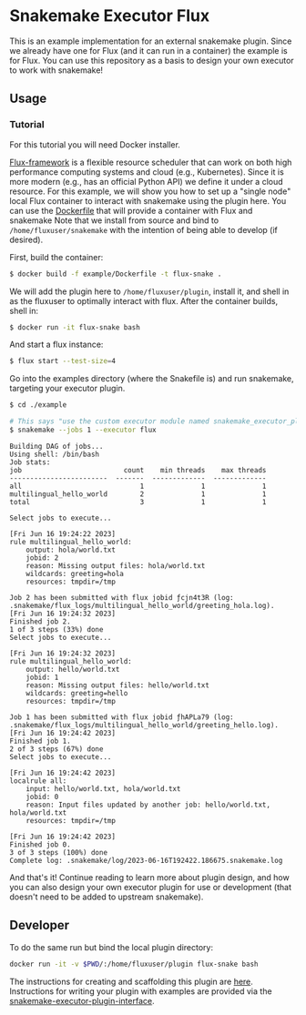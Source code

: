 # Snakemake Executor Flux

This is an example implementation for an external snakemake plugin.
Since we already have one for Flux (and it can run in a container) the example
is for Flux. You can use this repository as a basis to design your own executor to work
with snakemake!

## Usage

### Tutorial

For this tutorial you will need Docker installer.

[Flux-framework](https://flux-framework.org/) is a flexible resource scheduler that can work on both high performance computing systems and cloud (e.g., Kubernetes).
Since it is more modern (e.g., has an official Python API) we define it under a cloud resource. For this example, we will show you how to set up a "single node" local
Flux container to interact with snakemake using the plugin here. You can use the [Dockerfile](examples/Dockerfile) that will provide a container with Flux and snakemake
Note that we install from source and bind to `/home/fluxuser/snakemake` with the intention of being able to develop (if desired).

First, build the container:

```bash
$ docker build -f example/Dockerfile -t flux-snake .
```

We will add the plugin here to `/home/fluxuser/plugin`, install it, and shell in as the fluxuser to optimally interact with flux.
After the container builds, shell in:

```bash
$ docker run -it flux-snake bash
```

And start a flux instance:

```bash
$ flux start --test-size=4
```

Go into the examples directory (where the Snakefile is) and run snakemake, targeting your executor plugin.

```bash
$ cd ./example

# This says "use the custom executor module named snakemake_executor_plugin_flux"
$ snakemake --jobs 1 --executor flux
```
```console
Building DAG of jobs...
Using shell: /bin/bash
Job stats:
job                         count    min threads    max threads
------------------------  -------  -------------  -------------
all                             1              1              1
multilingual_hello_world        2              1              1
total                           3              1              1

Select jobs to execute...

[Fri Jun 16 19:24:22 2023]
rule multilingual_hello_world:
    output: hola/world.txt
    jobid: 2
    reason: Missing output files: hola/world.txt
    wildcards: greeting=hola
    resources: tmpdir=/tmp

Job 2 has been submitted with flux jobid ƒcjn4t3R (log: .snakemake/flux_logs/multilingual_hello_world/greeting_hola.log).
[Fri Jun 16 19:24:32 2023]
Finished job 2.
1 of 3 steps (33%) done
Select jobs to execute...

[Fri Jun 16 19:24:32 2023]
rule multilingual_hello_world:
    output: hello/world.txt
    jobid: 1
    reason: Missing output files: hello/world.txt
    wildcards: greeting=hello
    resources: tmpdir=/tmp

Job 1 has been submitted with flux jobid ƒhAPLa79 (log: .snakemake/flux_logs/multilingual_hello_world/greeting_hello.log).
[Fri Jun 16 19:24:42 2023]
Finished job 1.
2 of 3 steps (67%) done
Select jobs to execute...

[Fri Jun 16 19:24:42 2023]
localrule all:
    input: hello/world.txt, hola/world.txt
    jobid: 0
    reason: Input files updated by another job: hello/world.txt, hola/world.txt
    resources: tmpdir=/tmp

[Fri Jun 16 19:24:42 2023]
Finished job 0.
3 of 3 steps (100%) done
Complete log: .snakemake/log/2023-06-16T192422.186675.snakemake.log
```

And that's it! Continue reading to learn more about plugin design, and how you can also design your own executor
plugin for use or development (that doesn't need to be added to upstream snakemake).

## Developer

To do the same run but bind the local plugin directory:

```bash
docker run -it -v $PWD/:/home/fluxuser/plugin flux-snake bash
```

The instructions for creating and scaffolding this plugin are [here](https://github.com/snakemake/poetry-snakemake-plugin#scaffolding-an-executor-plugin).
Instructions for writing your plugin with examples are provided via the [snakemake-executor-plugin-interface](https://github.com/snakemake/snakemake-executor-plugin-interface).
